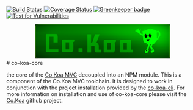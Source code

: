 [![Build Status](https://travis-ci.org/jaysaurus/co-koa-core.svg?branch=master)](https://travis-ci.org/jaysaurus/co-koa-core)
[![Coverage Status](https://coveralls.io/repos/github/jaysaurus/co-koa-core/badge.svg?branch=master)](https://coveralls.io/github/jaysaurus/co-koa-core?branch=master)
[![Greenkeeper badge](https://badges.greenkeeper.io/jaysaurus/co-koa-core.svg)](https://greenkeeper.io/)
[![Test for Vulnerabilities](https://snyk.io/test/github/jaysaurus/co-koa-core/badge.svg)](https://snyk.io/test/github/jaysaurus/co-koa-core)

<a title="Co.Koa on github" href="https://jaysaurus.github.io/Co.Koa">
<img alt="Co.Koa header" title="Co.Koa" style="margin: 0 15%; width: 70%" src="https://raw.githubusercontent.com/jaysaurus/Co.Koa/master/siteStrapCoKoa.png?sanitize=true" />
</a>
# co-koa-core

the core of the [Co.Koa MVC](http://cokoajs.com) decoupled into an NPM module. This is a component of the Co.Koa MVC toolchain.  It is designed to work in conjunction with the project installation provided by the <a href="https://github.com/jaysaurus/co-koa-cli">co-koa-cli</a>.  For more information on installation and use of co-koa-core please visit the <a href="https://github.com/jaysaurus/Co.Koa">Co.Koa</a> github project.
